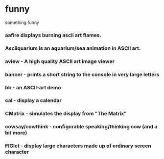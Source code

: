# funny
something funny
### aafire displays burning ascii art flames.
### Asciiquarium is an aquarium/sea animation in ASCII art.
### aview - A high quality ASCII art image viewer
### banner - prints a short string to the console in very large letters
### bb - an ASCII-art demo
### cal - display a calendar
### CMatrix - simulates the display from "The Matrix"
### cowsay/cowthink - configurable speaking/thinking cow (and a bit more)
### FIGlet - display large characters made up of ordinary screen character
